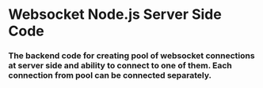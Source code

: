 # Websocket Node.js Server Side Code

### The backend code for creating pool of websocket connections at server side and ability to connect to one of them. Each connection from pool can be connected separately.
